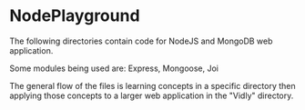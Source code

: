 # NodePlayground

The following directories contain code for NodeJS and MongoDB web application.

Some modules being used are:  Express, Mongoose, Joi

The general flow of the files is learning concepts in a specific directory then applying those concepts to a larger web application
in the "Vidly" directory.
